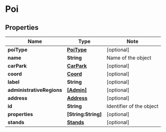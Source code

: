 
# Poi

## Properties

Name | Type | Note
---- | ---- | ----
**poiType** | [**PoiType**](PoiType.md) | [optional] 
**name** | **String** | Name of the object 
**carPark** | [**CarPark**](CarPark.md) | [optional] 
**coord** | [**Coord**](Coord.md) | [optional] 
**label** | **String** | [optional] 
**administrativeRegions** | [**[Admin]**](Admin.md) | [optional] 
**address** | [**Address**](Address.md) | [optional] 
**id** | **String** | Identifier of the object 
**properties** | **[String:String]** | [optional] 
**stands** | [**Stands**](Stands.md) | [optional] 

